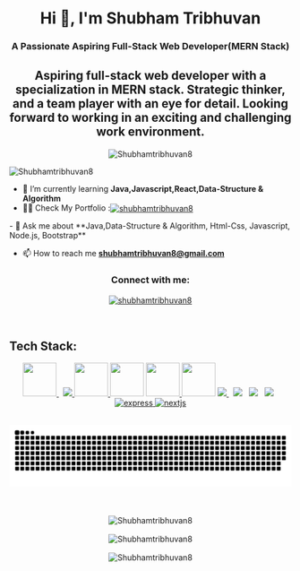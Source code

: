 <h1 align="center">Hi 👋, I'm Shubham Tribhuvan</h1>
<h3 align="center">A Passionate Aspiring Full-Stack Web Developer(MERN Stack)</h3>
<h3><h2 align="center">Aspiring full-stack web developer with a specialization in MERN stack. Strategic thinker, and a team player with an eye for detail. Looking forward to working in an exciting and challenging work environment.</h2></h3>

<p align="center"><img align="center" src="https://camo.githubusercontent.com/2dcf1a73f7dcb84e53882d821de7b61d4362388b92e1f9d974563c489abeb342/68747470733a2f2f6d69726f2e6d656469756d2e636f6d2f6d61782f3730302f302a4647443642557a7a5a7331564a4c75592e676966" alt="Shubhamtribhuvan8"/></p>

<p align="left"> <img src="https://komarev.com/ghpvc/?username=Shubhamtribhuvan8&label=Profile%20views&color=0e75b6&style=flat" alt="Shubhamtribhuvan8" /> </p>

- 🌱 I’m currently learning **Java,Javascript,React,Data-Structure & Algorithm**
- 👨‍💻 Check  My Portfolio :<a href="https://shubhamtribhuvan8.github.io/" target="blank"><img align="center" src="https://cdn-icons-png.flaticon.com/512/3242/3242257.png" alt="shubhamtribhuvan8" height="30" width="40" /></a>
</p>
- 💬 Ask me about **Java,Data-Structure & Algorithm, Html-Css, Javascript, Node.js, Bootstrap**

- 📫 How to reach me **shubhamtribhuvan8@gmail.com**

<div align="center" style="text-align:center">
<h3 align="center">Connect with me:</h3>
<a>
  <a href="https://www.linkedin.com/in/shubham-tribhuvan-ab371815b/" target="blank"><img align="center" src="https://raw.githubusercontent.com/rahuldkjain/github-profile-readme-generator/master/src/images/icons/Social/linked-in-alt.svg" alt="shubhamtribhuvan8" height="30" width="40" /></a>
   </p>
</p>
<br/>
<h2 align="left">Tech Stack:</h2>
<p align="center">  
    <a style="padding-right:8px;" href="https://html.com/" target="_blank"> <img width="60px" height="60px" src="https://upload.wikimedia.org/wikipedia/commons/thumb/6/61/HTML5_logo_and_wordmark.svg/130px-HTML5_logo_and_wordmark.svg.png"/> </a>
    <a href="https://developer.mozilla.org/en-US/docs/Web/CSS" target="_blank"> <img height="60px" src="https://www.freepnglogos.com/uploads/html5-logo-png/html5-logo-opencode-css-8.png"/> </a> 
    <a href="https://www.javascript.com/" target="_blank"> <img height="60px" width="60px" src="https://upload.wikimedia.org/wikipedia/commons/6/6a/JavaScript-logo.png"/></a><a href="https://reactjs.org/" target="_blank"> <img height="60px" width="60px" src="https://camo.githubusercontent.com/cda2bff49eb0cd388393e08dd91cc3cf461f095e387d3fdcb8648ab0418010aa/68747470733a2f2f692e67697068792e636f6d2f6d656469612f654e41736a4f353574506267616f72376d612f323030772e77656270"/></a>
   <a href="https://www.javascript.com/" target="_blank"> <img height="60px" width="60px" src="https://upload.wikimedia.org/wikipedia/commons/6/6a/JavaScript-logo.png"/></a><a href="https://redux.org/" target="_blank"> <img height="60px" width="60px" src="https://cdn.iconscout.com/icon/free/png-512/redux-283024.png?f=avif&w=256"/></a>
    <a style="padding-right:8px;" href="https://nodejs.org/en/" target="_blank"><img height="60px" src="https://camo.githubusercontent.com/bb12151c6b0cad592b4b7449df388a6db7aa7ceae45ef7cc03c9d4cab56dc90e/68747470733a2f2f6d65646961332e67697068792e636f6d2f6d656469612f6b64466338667562675333316238447356752f67697068792e77656270"/> </a>
   <a style="padding-right:8px;" href="https://getbootstrap.com/" target="_blank"> <img height="60px" src="https://getbootstrap.com/docs/5.2/assets/brand/bootstrap-logo-shadow.png"/></a> 
     <a style="padding-right:8px;" href="https://www.java.com/en/" target="_blank"> <img height="60px" src="https://cdn-icons-png.flaticon.com/512/5968/5968282.png"/></a> 
<!--     <a style="padding-right:8px;" href="[https://www.google.com/sheets/about/](https://www.typescriptlang.org/)" target="_blank"> <img height="60px" src="https://cdn.icon-icons.com/icons2/2415/PNG/512/typescript_original_logo_icon_146317.png"/></a> -->
    <a style="padding-right:8px;" href="https://www.mongodb.com/home" target="_blank"> <img height="60px" src="https://webimages.mongodb.com/_com_assets/cms/kuyjf3vea2hg34taa-horizontal_default_slate_blue.svg"/></a>
    <a href="https://expressjs.com/" target="_blank" rel="noreferrer"> <img src="https://w7.pngwing.com/pngs/545/451/png-transparent-node-js-express-js-javascript-solution-stack-web-application-others-angle-text-rectangle-thumbnail.png" alt="express" height="60px"/> </a>
  <a href="https://nextjs.org/" target="_blank" rel="noreferrer"> <img src="https://res.cloudinary.com/practicaldev/image/fetch/s--TenQsTYv--/c_imagga_scale,f_auto,fl_progressive,h_900,q_auto,w_1600/https://dev-to-uploads.s3.amazonaws.com/uploads/articles/rd3omc5vp71r5k9z69b4.png" alt="nextjs" height="60px"/> </a>
</p> 
<br>


<div align="center">
  <img  src="https://github.com/1999AZZAR/1999AZZAR/blob/main/resources/img/grid-snake.svg"
       alt="snake" /></a>
</div>   
</div>
<br/>
<br/>


<p align="center"><img align="center" src="https://github-readme-streak-stats.herokuapp.com/?user=Shubhamtribhuvan8&&theme=tokyonight" alt="Shubhamtribhuvan8"/></p>

<p align="center"><img align="center" src="https://github-readme-stats.vercel.app/api/top-langs/?username=Shubhamtribhuvan8&theme=tokyonight" alt="Shubhamtribhuvan8"/></p>

<!-- <p align="center"><img align="center" src="https://github.com/Shubhamtribhuvan8/Shubhamtribhuvan8/blob/output/github-contribution-grid-snake.gif" alt="Shubhamtribhuvan8"/></p> -->

<p align="center"><img align="center" src="https://github-readme-stats.vercel.app/api?username=Shubhamtribhuvan8&show_icons=true&theme=dark" alt="Shubhamtribhuvan8"/></p>

